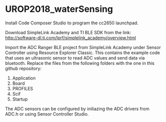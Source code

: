# UROP2018_waterSensing

Install Code Composer Studio to program the cc2650 launchpad.

Download SimpleLink Academy and TI BLE SDK from the link:
http://software-dl.ti.com/lprf/simplelink_academy/overview.html

Import the ADC Ranger BLE project from SimpleLink Academy under Sensor Controller using Resource Explorer Classic. This contains the example code that uses an ultrasonic sensor to read ADC values and send data via bluetooth. Replace the files from the following folders with the one in this github repository:
1. Application
2. Board
3. PROFILES
4. Scif
5. Startup

The ADC sensors can be configured by iniliazing the ADC drivers from ADC.h or using Sensor Controller Studio.
